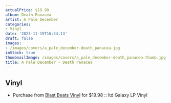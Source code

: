 ```yaml
---
actualPrice: $19.98
album: Death Panacea
artist: A Pale December
categories:
- Vinyl
date: '2023-11-19T16:34:13'
draft: false
images:
- /images/covers/a_pale_december-death_panacea.jpg
inStock: true
thumbnailImage: /images/covers/a_pale_december-death_panacea-thumb.jpg
title: A Pale December - Death Panacea
---
```


## Vinyl
* Purchase from [Blast Beats Vinyl](https://blastbeatsvinyl.com/products/a-pale-december-death-panacea-ltd-galaxy-lp-vinyl) for $19.98 :: ltd Galaxy LP Vinyl
